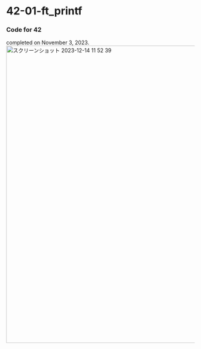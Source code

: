 # 42-01-ft_printf
### Code for 42
completed on November 3, 2023.
<img width="796" alt="スクリーンショット 2023-12-14 11 52 39" src="https://github.com/sino31/42-00-Libft/assets/105647930/87233394-4294-4bda-8c48-c9d8540731c1">
